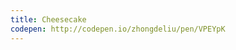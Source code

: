 ```yaml
---
title: Cheesecake                        
codepen: http://codepen.io/zhongdeliu/pen/VPEYpK 
---
```

